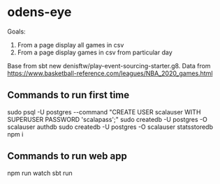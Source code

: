 # odens-eye

Goals:
1) From a page display all games in csv
2) From a page display games in csv from particular day

Base from sbt new denisftw/play-event-sourcing-starter.g8.
Data from https://www.basketball-reference.com/leagues/NBA_2020_games.html

## Commands to run first time
sudo psql -U postgres --command "CREATE USER scalauser WITH SUPERUSER PASSWORD 'scalapass';"
sudo createdb -U postgres -O scalauser authdb
sudo createdb -U postgres -O scalauser statsstoredb
npm i

## Commands to run web app
npm run watch
sbt run
